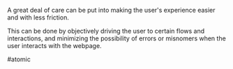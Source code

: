 A great deal of care can be put into making the user's experience easier and with less friction.

This can be done by objectively driving the user to certain flows and interactions, and minimizing the possibility of errors or misnomers when the user interacts with the webpage.

#atomic